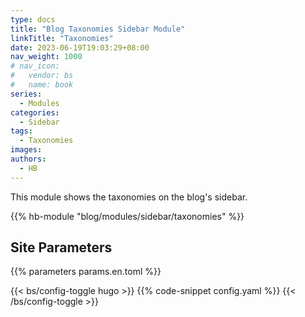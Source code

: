 ```yaml
---
type: docs
title: "Blog Taxonomies Sidebar Module"
linkTitle: "Taxonomies"
date: 2023-06-19T19:03:29+08:00
nav_weight: 1000
# nav_icon:
#   vendor: bs
#   name: book
series:
  - Modules
categories:
  - Sidebar
tags:
  - Taxonomies
images:
authors:
  - HB
---
```


This module shows the taxonomies on the blog's sidebar.

<!--more-->

{{% hb-module "blog/modules/sidebar/taxonomies" %}}

## Site Parameters

{{% parameters params.en.toml %}}

{{< bs/config-toggle hugo >}}
{{% code-snippet config.yaml %}}
{{< /bs/config-toggle >}}
